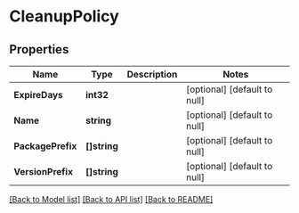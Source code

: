 # CleanupPolicy

## Properties
Name | Type | Description | Notes
------------ | ------------- | ------------- | -------------
**ExpireDays** | **int32** |  | [optional] [default to null]
**Name** | **string** |  | [optional] [default to null]
**PackagePrefix** | **[]string** |  | [optional] [default to null]
**VersionPrefix** | **[]string** |  | [optional] [default to null]

[[Back to Model list]](../README.md#documentation-for-models) [[Back to API list]](../README.md#documentation-for-api-endpoints) [[Back to README]](../README.md)

